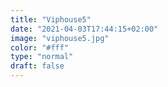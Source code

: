 ```yaml
---
title: "Viphouse5"
date: "2021-04-03T17:44:15+02:00"
image: "viphouse5.jpg"
color: "#fff"
type: "normal"
draft: false
---
```

